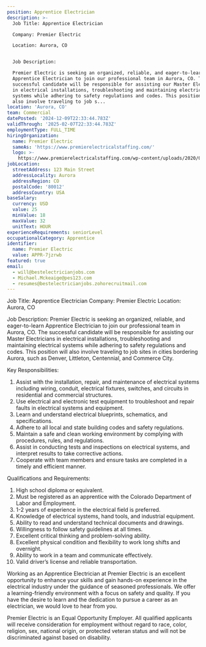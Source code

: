```yaml
---
position: Apprentice Electrician
description: >-
  Job Title: Apprentice Electrician

  Company: Premier Electric

  Location: Aurora, CO 


  Job Description:

  Premier Electric is seeking an organized, reliable, and eager-to-learn
  Apprentice Electrician to join our professional team in Aurora, CO. The
  successful candidate will be responsible for assisting our Master Electricians
  in electrical installations, troubleshooting and maintaining electrical
  systems while adhering to safety regulations and codes. This position will
  also involve traveling to job s...
location: 'Aurora, CO'
team: Commercial
datePosted: '2024-12-09T22:33:44.783Z'
validThrough: '2025-02-07T22:33:44.783Z'
employmentType: FULL_TIME
hiringOrganization:
  name: Premier Electric
  sameAs: 'https://www.premierelectricalstaffing.com/'
  logo: >-
    https://www.premierelectricalstaffing.com/wp-content/uploads/2020/05/Premier-Electrical-Staffing-logo.png
jobLocation:
  streetAddress: 123 Main Street
  addressLocality: Aurora
  addressRegion: CO
  postalCode: '80012'
  addressCountry: USA
baseSalary:
  currency: USD
  value: 25
  minValue: 18
  maxValue: 32
  unitText: HOUR
experienceRequirements: seniorLevel
occupationalCategory: Apprentice
identifier:
  name: Premier Electric
  value: APPR-7jzrwb
featured: true
email:
  - will@bestelectricianjobs.com
  - Michael.Mckeaige@pes123.com
  - resumes@bestelectricianjobs.zohorecruitmail.com
---
```




Job Title: Apprentice Electrician
Company: Premier Electric
Location: Aurora, CO 

Job Description:
Premier Electric is seeking an organized, reliable, and eager-to-learn Apprentice Electrician to join our professional team in Aurora, CO. The successful candidate will be responsible for assisting our Master Electricians in electrical installations, troubleshooting and maintaining electrical systems while adhering to safety regulations and codes. This position will also involve traveling to job sites in cities bordering Aurora, such as Denver, Littleton, Centennial, and Commerce City.

Key Responsibilities:

1. Assist with the installation, repair, and maintenance of electrical systems including wiring, conduit, electrical fixtures, switches, and circuits in residential and commercial structures.
2. Use electrical and electronic test equipment to troubleshoot and repair faults in electrical systems and equipment.
3. Learn and understand electrical blueprints, schematics, and specifications.
4. Adhere to all local and state building codes and safety regulations.
5. Maintain a safe and clean working environment by complying with procedures, rules, and regulations.
6. Assist in conducting tests and inspections on electrical systems, and interpret results to take corrective actions.
7. Cooperate with team members and ensure tasks are completed in a timely and efficient manner.

Qualifications and Requirements:

1. High school diploma or equivalent.
2. Must be registered as an apprentice with the Colorado Department of Labor and Employment.
3. 1-2 years of experience in the electrical field is preferred.
4. Knowledge of electrical systems, hand tools, and industrial equipment.
5. Ability to read and understand technical documents and drawings.
6. Willingness to follow safety guidelines at all times.
7. Excellent critical thinking and problem-solving ability.
8. Excellent physical condition and flexibility to work long shifts and overnight.
9. Ability to work in a team and communicate effectively.
10. Valid driver’s license and reliable transportation.

Working as an Apprentice Electrician at Premier Electric is an excellent opportunity to enhance your skills and gain hands-on experience in the electrical industry under the guidance of seasoned professionals. We offer a learning-friendly environment with a focus on safety and quality. If you have the desire to learn and the dedication to pursue a career as an electrician, we would love to hear from you. 

Premier Electric is an Equal Opportunity Employer. All qualified applicants will receive consideration for employment without regard to race, color, religion, sex, national origin, or protected veteran status and will not be discriminated against based on disability.